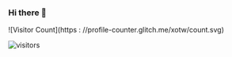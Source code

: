### Hi there 👋

<!--
**xotw/xotw** is a ✨ _special_ ✨ repository because its `README.md` (this file) appears on your GitHub profile.

Here are some ideas to get you started:

- 🔭 I’m currently working on ...
- 🌱 I’m currently learning ...
- 👯 I’m looking to collaborate on ...
- 🤔 I’m looking for help with ...
- 💬 Ask me about ...
- 📫 How to reach me: ...
- 😄 Pronouns: ...
- ⚡ Fun fact: ...
-->

![Visitor Count](https : //profile-counter.glitch.me/xotw/count.svg)

![visitors](https://visitor-badge.glitch.me/badge?page_id=xotw)
